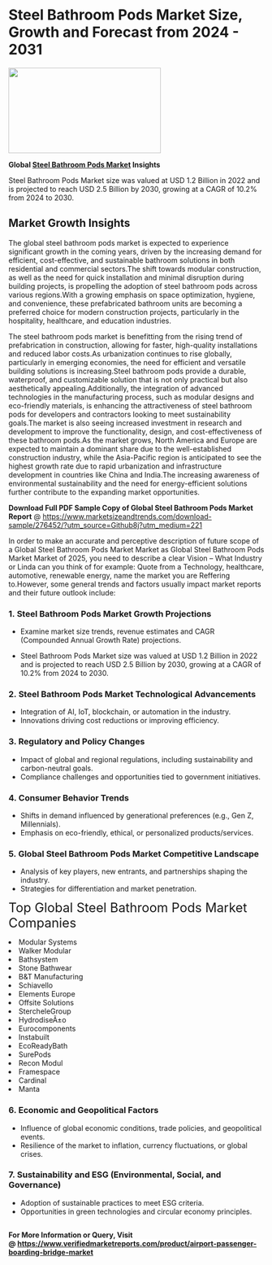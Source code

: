 <H1>Steel Bathroom Pods Market Size, Growth and Forecast from 2024 - 2031</H1><img class="aligncenter size-medium wp-image-584254" src="https://thirdeyenews.in/wp-content/uploads/2024/09/Global-Market-Research-300x168.jpeg" alt="" width="300" height="168" /><p><strong>Global&nbsp;<a href="https://www.marketsizeandtrends.com/download-sample/276452/?utm_source=Github8j?utm_medium=221">Steel Bathroom Pods Market</a> Insights</strong></p><p>Steel Bathroom Pods Market size was valued at USD 1.2 Billion in 2022 and is projected to reach USD 2.5 Billion by 2030, growing at a CAGR of 10.2% from 2024 to 2030.</p><p><h2>Market Growth Insights</h2> <p>The global steel bathroom pods market is expected to experience significant growth in the coming years, driven by the increasing demand for efficient, cost-effective, and sustainable bathroom solutions in both residential and commercial sectors.The shift towards modular construction, as well as the need for quick installation and minimal disruption during building projects, is propelling the adoption of steel bathroom pods across various regions.With a growing emphasis on space optimization, hygiene, and convenience, these prefabricated bathroom units are becoming a preferred choice for modern construction projects, particularly in the hospitality, healthcare, and education industries.</p> <p>The steel bathroom pods market is benefitting from the rising trend of prefabrication in construction, allowing for faster, high-quality installations and reduced labor costs.As urbanization continues to rise globally, particularly in emerging economies, the need for efficient and versatile building solutions is increasing.Steel bathroom pods provide a durable, waterproof, and customizable solution that is not only practical but also aesthetically appealing.Additionally, the integration of advanced technologies in the manufacturing process, such as modular designs and eco-friendly materials, is enhancing the attractiveness of steel bathroom pods for developers and contractors looking to meet sustainability goals.The market is also seeing increased investment in research and development to improve the functionality, design, and cost-effectiveness of these bathroom pods.As the market grows, North America and Europe are expected to maintain a dominant share due to the well-established construction industry, while the Asia-Pacific region is anticipated to see the highest growth rate due to rapid urbanization and infrastructure development in countries like China and India.The increasing awareness of environmental sustainability and the need for energy-efficient solutions further contribute to the expanding market opportunities.<p><span class=""><strong>Download Full PDF Sample Copy of Global Steel Bathroom Pods Market Report</strong> @ <a href="https://www.marketsizeandtrends.com/download-sample/276452/?utm_source=Github8j?utm_medium=221" target="_blank">https://www.marketsizeandtrends.com/download-sample/276452/?utm_source=Github8j?utm_medium=221</a></span></p><p>In order to make an accurate and perceptive description of future scope of a Global&nbsp;Steel Bathroom Pods Market Market as Global&nbsp;Steel Bathroom Pods Market Market of 2025, you need to describe a clear Vision &ndash; What Industry or Linda can you think of for example: Quote from a Technology, healthcare, automotive, renewable energy, name the market you are Reffering to.However, some general trends and factors usually impact market reports and their future outlook include:</p><h3>1.&nbsp;<strong>Steel Bathroom Pods Market Growth Projections</strong></h3><ul><li>Examine market size trends, revenue estimates and CAGR (Compounded Annual Growth Rate) projections.</li><li><p>Steel Bathroom Pods Market size was valued at USD 1.2 Billion in 2022 and is projected to reach USD 2.5 Billion by 2030, growing at a CAGR of 10.2% from 2024 to 2030.</p></li></ul><h3>2.&nbsp;<strong>Steel Bathroom Pods Market Technological Advancements</strong></h3><ul><li>Integration of AI, IoT, blockchain, or automation in the industry.</li><li>Innovations driving cost reductions or improving efficiency.</li></ul><h3>3.&nbsp;<strong>Regulatory and Policy Changes</strong></h3><ul><li>Impact of global and regional regulations, including sustainability and carbon-neutral goals.</li><li>Compliance challenges and opportunities tied to government initiatives.</li></ul><h3>4.&nbsp;<strong>Consumer Behavior Trends</strong></h3><ul><li>Shifts in demand influenced by generational preferences (e.g., Gen Z, Millennials).</li><li>Emphasis on eco-friendly, ethical, or personalized products/services.</li></ul><h3>5.&nbsp;<strong>Global Steel Bathroom Pods Market Competitive Landscape</strong></h3><ul><li>Analysis of key players, new entrants, and partnerships shaping the industry.</li><li>Strategies for differentiation and market penetration.</li></ul><p data-pm-slice="1 1 []"><span style="color: inherit; font-family: inherit; font-size: 25px;">Top Global Steel Bathroom Pods Market Companies</span></p><div class="" data-test-id=""><p><li>Modular Systems</li><li> Walker Modular</li><li> Bathsystem</li><li> Stone Bathwear</li><li> B&T Manufacturing</li><li> Schiavello</li><li> Elements Europe</li><li> Offsite Solutions</li><li> StercheleGroup</li><li> HydrodiseÃ±o</li><li> Eurocomponents</li><li> Instabuilt</li><li> EcoReadyBath</li><li> SurePods</li><li> Recon Modul</li><li> Framespace</li><li> Cardinal</li><li> Manta</li></p></div><h3>6.&nbsp;<strong>Economic and Geopolitical Factors</strong></h3><ul><li>Influence of global economic conditions, trade policies, and geopolitical events.</li><li>Resilience of the market to inflation, currency fluctuations, or global crises.</li></ul><h3>7.&nbsp;<strong>Sustainability and ESG (Environmental, Social, and Governance)</strong></h3><ul><li>Adoption of sustainable practices to meet ESG criteria.</li><li>Opportunities in green technologies and circular economy principles.</li></ul><h2><strong style="font-size: 14px;">For More Information or Query, Visit @&nbsp;</strong><a style="background-color: #ffffff; font-size: 14px;" href="https://www.marketsizeandtrends.com/report/steel-bathroom-pods-market/" target="_blank">https://www.verifiedmarketreports.com/product/airport-passenger-boarding-bridge-market</a></h2>
